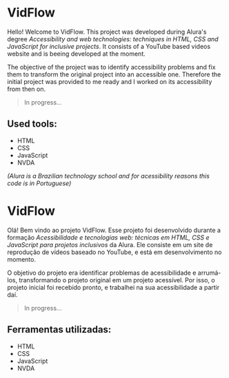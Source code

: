 # VidFlow

Hello! Welcome to VidFlow. This project was developed during Alura's degree *Accessibility and web technologies: techniques in HTML, CSS and JavaScript for inclusive projects*. It consists of a YouTube based videos website and is beeing developed at the moment.

The objective of the project was to identify accessibility problems and fix them to transform the original project into an accessible one. Therefore the initial project was provided to me ready and I worked on its accessibility from then on.

> In progress...

## Used tools:

* HTML
* CSS
* JavaScript
* NVDA

*(Alura is a Brazilian technology school and for acessibility reasons this code is in Portuguese)*

#

# VidFlow

Olá! Bem vindo ao projeto VidFlow. Esse projeto foi desenvolvido durante a formação *Acessibilidade e tecnologias web: técnicas em HTML, CSS e JavaScript para projetos inclusivos* da Alura. Ele consiste em um site de reprodução de vídeos baseado no YouTube, e está em desenvolvimento no momento.

O objetivo do projeto era identificar problemas de acessibilidade e arrumá-los, transformando o projeto original em um projeto acessível. Por isso, o projeto inicial foi recebido pronto, e trabalhei na sua acessibilidade a partir daí.

> In progress...

## Ferramentas utilizadas:

* HTML
* CSS
* JavaScript
* NVDA

